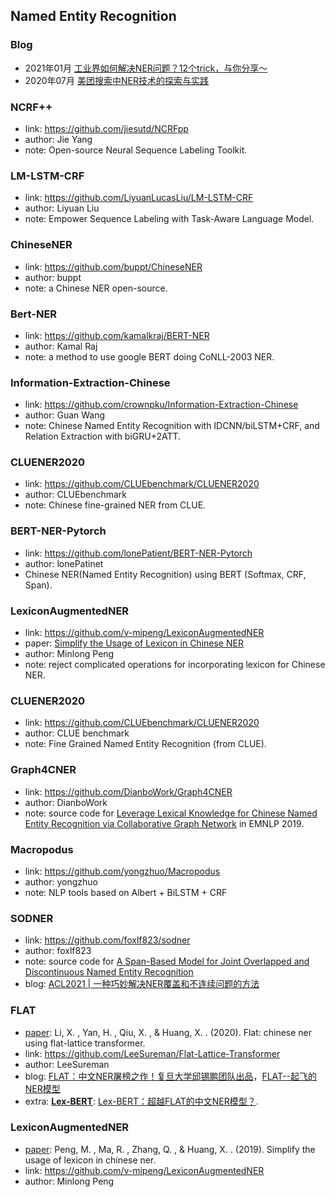 ## **Named Entity Recognition**


### Blog
  * 2021年01月 [工业界如何解决NER问题？12个trick，与你分享～](https://zhuanlan.zhihu.com/p/152463745)
  * 2020年07月 [美团搜索中NER技术的探索与实践](https://mp.weixin.qq.com/s/632T-bwnKU2Ui4Uidpoylw)

### NCRF++
  * link: https://github.com/jiesutd/NCRFpp
  * author: Jie Yang 
  * note: Open-source Neural Sequence Labeling Toolkit.

### LM-LSTM-CRF
  * link: https://github.com/LiyuanLucasLiu/LM-LSTM-CRF
  * author: Liyuan Liu
  * note: Empower Sequence Labeling with Task-Aware Language Model.

### ChineseNER
  * link: https://github.com/buppt/ChineseNER
  * author: buppt
  * note: a Chinese NER open-source.

### Bert-NER
  * link: https://github.com/kamalkraj/BERT-NER
  * author: Kamal Raj 
  * note: a method to use google BERT doing CoNLL-2003 NER.

### Information-Extraction-Chinese
  * link: https://github.com/crownpku/Information-Extraction-Chinese
  * author: Guan Wang
  * note: Chinese Named Entity Recognition with IDCNN/biLSTM+CRF, and Relation Extraction with biGRU+2ATT.

### CLUENER2020
  * link: https://github.com/CLUEbenchmark/CLUENER2020
  * author: CLUEbenchmark
  * note: Chinese fine-grained NER from CLUE.

### BERT-NER-Pytorch
  * link: https://github.com/lonePatient/BERT-NER-Pytorch
  * author: lonePatinet
  * Chinese NER(Named Entity Recognition) using BERT (Softmax, CRF, Span).

### LexiconAugmentedNER
  * link: https://github.com/v-mipeng/LexiconAugmentedNER 
  * paper: [Simplify the Usage of Lexicon in Chinese NER](https://arxiv.org/pdf/1908.05969.pdf)
  * author: Minlong Peng
  * note: reject complicated operations for incorporating lexicon for Chinese NER.

### CLUENER2020
  * link: https://github.com/CLUEbenchmark/CLUENER2020
  * author: CLUE benchmark
  * note: Fine Grained Named Entity Recognition (from CLUE).
  
### Graph4CNER
  * link: https://github.com/DianboWork/Graph4CNER
  * author: DianboWork
  * note: source code for [Leverage Lexical Knowledge for Chinese Named Entity Recognition via Collaborative Graph Network](https://aclanthology.org/D19-1396.pdf) in EMNLP 2019.

### Macropodus
  * link: https://github.com/yongzhuo/Macropodus
  * author: yongzhuo
  * note: NLP tools based on Albert + BiLSTM + CRF

### SODNER
  * link: https://github.com/foxlf823/sodner
  * author: foxlf823
  * note: source code for [A Span-Based Model for Joint Overlapped and Discontinuous Named Entity Recognition](https://arxiv.org/pdf/2106.14373.pdf)
  * blog: [ACL2021 | 一种巧妙解决NER覆盖和不连续问题的方法](https://mp.weixin.qq.com/s/SundMXWB_2l-MXh0bu9g1w)

### FLAT
  * [paper](https://arxiv.org/abs/2004.11795): Li, X. , Yan, H. , Qiu, X. , & Huang, X. . (2020). Flat: chinese ner using flat-lattice transformer.
  * link: https://github.com/LeeSureman/Flat-Lattice-Transformer
  * author: LeeSureman
  * blog: [FLAT：中文NER屠榜之作！复旦大学邱锡鹏团队出品](https://baijiahao.baidu.com/s?id=1677517325999475430&wfr=spider&for=pc)，[FLAT--起飞的NER模型](https://zhuanlan.zhihu.com/p/362349210)
  * extra: [**Lex-BERT**](https://arxiv.org/abs/2101.00396): [Lex-BERT：超越FLAT的中文NER模型？](https://zhuanlan.zhihu.com/p/343231764).

### LexiconAugmentedNER
  * [paper](https://arxiv.org/pdf/1908.05969.pdf): Peng, M. , Ma, R. , Zhang, Q. , & Huang, X. . (2019). Simplify the usage of lexicon in chinese ner.
  * link: https://github.com/v-mipeng/LexiconAugmentedNER
  * author: Minlong Peng 
